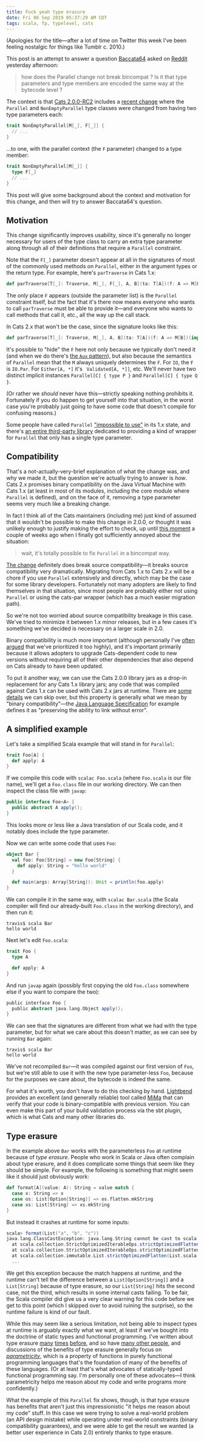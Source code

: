 ```yaml
---
title: Fuck yeah type erasure
date: Fri 06 Sep 2019 05:37:29 AM CDT
tags: scala, fp, typelevel, cats
---
```


(Apologies for the title—after a lot of time on Twitter this week I've been feeling nostalgic for things like Tumblr c. 2010.)

This post is an attempt to answer a question [Baccata64](https://www.reddit.com/user/Baccata64/) asked on [Reddit](https://www.reddit.com/r/scala/comments/cz4xai/permutive_community_engineering_august_2019_cats/ez3ojmr/) yesterday afternoon:

> how does the Parallel change not break bincompat ? Is it that type parameters and type members are encoded the same way at the bytecode level ?

The context is that [Cats 2.0.0-RC2](https://github.com/typelevel/cats/releases/tag/v2.0.0-RC2) includes a [recent change](https://github.com/typelevel/cats/pull/3012) where the `Parallel` and `NonEmptyParallel` type classes
were changed from having two type parameters each:

```scala
trait NonEmptyParallel[M[_], F[_]] {
  // ...
}
```

…to one, with the parallel context (the `F` parameter) changed to a type member:

```scala
trait NonEmptyParallel[M[_]] {
  type F[_]
  // ...
}
```
This post will give some background about the context and motivation for this change, and then will try to answer Baccata64's question.

<!-- MORE -->

## Motivation

This change significantly improves usability, since it's generally no longer necessary for users of the
type class to carry an extra type parameter along through all of their definitions that require a
`Parallel` constraint.

Note that the `F[_]` parameter doesn't appear at all in the signatures of most of the commonly used methods on
`Parallel`, either in the argument types or the return type. For example, here's `parTraverse` in
Cats 1.x:

```scala
def parTraverse[T[_]: Traverse, M[_], F[_], A, B](ta: T[A])(f: A => M[B])(implicit P: Parallel[M, F]): M[T[B]]
```

The _only_ place `F` appears (outside the parameter list) is the `Parallel` constraint itself, but the fact that it's there now means
everyone who wants to call `parTraverse` must be able to provide it—and everyone who wants to call methods that call it, etc., all
the way up the call stack.

In Cats 2.x that won't be the case, since the signature looks like this:


```scala
def parTraverse[T[_]: Traverse, M[_], A, B](ta: T[A])(f: A => M[B])(implicit P: Parallel[M]): M[T[B]]
```

It's possible to "hide" the `F` here not only because we typically don't need it (and when we do
there's [the `Aux` pattern](https://stackoverflow.com/a/34548518/334519)), but also because the semantics 
of `Parallel` mean that the `M` always uniquely determines the `F`. For `IO`, the `F` is `IO.Par`. For
`Either[A, *]` it's ` Validated[A, *]]`, etc. We'll never have two distinct implicit instances `Parallel[C] { type P }` and 
`Parallel[C] { type Q }`.

(Or rather we _should_ never have this—strictly speaking nothing prohibits it. Fortunately
if you do happen to get yourself into that situation, in the worst case you're probably just going to have some code that doesn't compile
for confusing reasons.)

Some people have called `Parallel`
["impossible to use"](https://gitter.im/typelevel/cats?at=5d63e222e403470ab6dd1976) in its 1.x state, and
there's [an entire third-party library](https://github.com/ChristopherDavenport/cats-par) dedicated to 
providing a kind of wrapper for `Parallel` that only has a single type parameter.

## Compatibility

That's a not-actually-very-brief explanation of what the change was, and why we made it, but the question we're
actually trying to answer is _how_. Cats 2.x promises binary compatibility on the Java Virtual Machine
with Cats 1.x (at least in most of its modules, including the core module where `Parallel` is defined), and on the face of it,
removing a type parameter seems very much like a breaking change.

In fact I think all of the Cats maintainers (including me)
just kind of assumed that it wouldn't be possible to make this change in 2.0.0, or thought it was unlikely enough to justify making the effort to check,
up until [this moment](https://gitter.im/typelevel/cats?at=5d63de83e403470ab6dd01cd) a couple of weeks ago when I finally got sufficiently
annoyed about the situation:

> wait, it's totally possible to fix `Parallel` in a bincompat way.

[The change](https://github.com/typelevel/cats/pull/3012) definitely does break source compatibility—it breaks source
compatibility very dramatically. Migrating from Cats 1.x to Cats 2.x will
be a chore if you use `Parallel` extensively and directly, which may be the case for some library developers. Fortunately not many adopters are likely to find themselves
in that situation, since most people are probably either not using `Parallel` or using the cats-par wrapper (which has a much
easier migration path).

So we're not too worried about source compatibility breakage in this case. We've tried to minimize it between 1.x minor releases,
but in a few cases it's something we've decided is necessary on a larger scale in 2.0.

Binary compatibility is much more important
(although personally I've [often argued](https://twitter.com/travisbrown/status/1163482681721708544)
that we've prioritized it too highly), and it's important primarily because it allows adopters to upgrade Cats-dependent code
to new versions without requiring all of their other dependencies that also depend on Cats already to have been updated.

To put it another way, we can use the Cats 2.0.0 library jars as a drop-in replacement for any Cats 1.x library
jars; any code that was compiled against Cats 1.x can be used with Cats 2.x jars at runtime.
There are [some details](https://docs.scala-lang.org/overviews/core/binary-compatibility-for-library-authors.html) we can skip over, but this property is generally what we mean by "binary compatibility"—the [Java Language Specification](https://www.oracle.com/technetwork/java/javase/compatibility-417013.html) for example defines it as "preserving the ability to link without error".

## A simplified example

Let's take a simplified Scala example that will stand in for `Parallel`:

```scala
trait Foo[A] {
  def apply: A
}
```

If we compile this code with `scalac Foo.scala` (where `Foo.scala` is our file name), we'll get a `Foo.class` file in
our working directory. We can then inspect the class file with `javap`:

```java
public interface Foo<A> {
  public abstract A apply();
}
```

This looks more or less like a Java translation of our Scala code, and it notably does include the type parameter.

Now we can write some code that uses `Foo`:

```scala
object Bar {
  val foo: Foo[String] = new Foo[String] {
    def apply: String = "hello world"
  }

  def main(args: Array[String]): Unit = println(foo.apply)
}
```
We can compile it in the same way, with `scalac Bar.scala` (the Scala compiler will find our already-built `Foo.class` in the working directory), and then run it:

```
travis$ scala Bar
hello world
```

Next let's edit `Foo.scala`:

```scala
trait Foo {
  type A

  def apply: A
}
```

And run `javap` again (possibly first copying the old `Foo.class` somewhere else if you want to compare the two):


```scala
public interface Foo {
  public abstract java.lang.Object apply();
}
```
We can see that the signatures are different from what we had with the type parameter, but for what we care about this doesn't matter, as we can see by running `Bar` again:

```
travis$ scala Bar
hello world
```

We've not recompiled `Bar`—it was compiled against our first version of `Foo`, but we're still able to use it with the new type parameter-less `Foo`, because for
the purposes we care about, the bytecode is indeed the same.

For what it's worth, you don't have to do this checking by hand. [Lightbend](https://www.lightbend.com/) provides an excellent (and generally reliable)
tool called [MiMa](https://github.com/lightbend/mima) that can verify that your code is binary-compatible with previous version. You can even make this part of your build validation process via the sbt plugin, which is what Cats and many other libraries do.

## Type erasure

In the example above `Bar` works with the parameterless `Foo` at runtime because of _type erasure_.
People who work in Scala or Java often complain about type erasure, and it does complicate some things that
seem like they should be simple. For example, the following is something that might seem like it should just
obviously work:

```scala
def format[A](value: A): String = value match {
  case x: String => x
  case os: List[Option[String]] => os.flatten.mkString
  case xs: List[String] => xs.mkString
}
```

But instead it crashes at runtime for some inputs:

```scala
scala> format(List("a", "b", "c"))
java.lang.ClassCastException: java.lang.String cannot be cast to scala.collection.IterableOnce
  at scala.collection.StrictOptimizedIterableOps.strictOptimizedFlatten(StrictOptimizedIterableOps.scala:170)
  at scala.collection.StrictOptimizedIterableOps.strictOptimizedFlatten$(StrictOptimizedIterableOps.scala:167)
  at scala.collection.immutable.List.strictOptimizedFlatten(List.scala:82)
  ...
```

We get this exception because the match happens at runtime, and the runtime can't tell the difference between a `List[Option[String]]`
and a `List[String]` because of type erasure, so our `List[String]` hits the second case, not the third, which results in some internal casts failing. To be fair, the Scala compiler did give us a very clear warning for this code before we get to this point (which I skipped over to avoid ruining the surprise), so the runtime failure is kind of our fault.

While this may seem like a serious limitation, not being able to inspect types at runtime is arguably exactly what we want, at least if we've bought into the doctrine of static types and functional programming. I've written about type erasure [many](https://stackoverflow.com/a/55187427/334519) [times](https://stackoverflow.com/a/41904986/334519) [before](https://stackoverflow.com/a/55185535/334519), and so have [many other people](https://stackoverflow.com/q/20918650/334519), and discussions of the benefits of type erasure generally focus on [_parametricity_](https://en.wikipedia.org/wiki/Parametricity), which is a property of functions in purely functional programming languages that's the foundation of many of the benefits of these languages. (Or at least that's what advocates of statically-typed functional programming say. I'm personally one of these advocates—I think parametricity helps me reason about my code and write programs more confidently.)

What the example of this `Parallel` fix shows, though, is that type erasure has benefits that aren't just this impressionistic
"it helps me reason about my code" stuff. In this case we were trying to solve a real-world problem
(an API design mistake) while operating under real-world constraints (binary compatibility guarantees), and we were
able to get the result we wanted (a better user experience in Cats 2.0) entirely thanks to type erasure.
